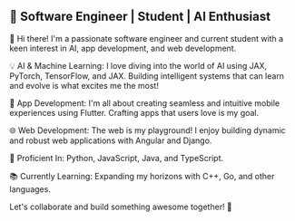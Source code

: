 ## 🚀 Software Engineer | Student | AI Enthusiast

👋 Hi there! I'm a passionate software engineer and current student with a keen interest in AI, app development, and web development.


💡 AI & Machine Learning: I love diving into the world of AI using JAX, PyTorch, TensorFlow, and JAX. Building intelligent systems that can learn and evolve is what excites me the most!


📱 App Development: I'm all about creating seamless and intuitive mobile experiences using Flutter. Crafting apps that users love is my goal.


🌐 Web Development: The web is my playground! I enjoy building dynamic and robust web applications with Angular and Django.


🔧 Proficient In: Python, JavaScript, Java, and TypeScript.


📚 Currently Learning: Expanding my horizons with C++, Go, and other languages.


Let's collaborate and build something awesome together! 🌟

